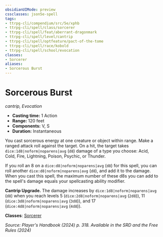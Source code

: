 ```yaml
---
obsidianUIMode: preview
cssclasses: json5e-spell
tags:
- ttrpg-cli/compendium/src/5e/xphb
- ttrpg-cli/spell/class/sorcerer
- ttrpg-cli/spell/feat/aberrant-dragonmark
- ttrpg-cli/spell/level/cantrip
- ttrpg-cli/spell/optfeature/pact-of-the-tome
- ttrpg-cli/spell/race/kobold
- ttrpg-cli/spell/school/evocation
classes:
- Sorcerer
aliases:
- Sorcerous Burst
---
```

# Sorcerous Burst
*cantrip, Evocation*  


- **Casting time:** 1 Action
- **Range:** 120 feet
- **Components:** V, S
- **Duration:** Instantaneous

You cast sorcerous energy at one creature or object within range. Make a ranged attack roll against the target. On a hit, the target takes `dice:1d8|noform|noparens|avg` (`d8`) damage of a type you choose: Acid, Cold, Fire, Lightning, Poison, Psychic, or Thunder.

If you roll an 8 on a `dice:d8|noform|noparens|avg` (`d8`) for this spell, you can roll another `dice:d8|noform|noparens|avg` (`d8`), and add it to the damage. When you cast this spell, the maximum number of these d8s you can add to the spell's damage equals your spellcasting ability modifier.

**Cantrip Upgrade.** The damage increases by `dice:1d8|noform|noparens|avg` (`d8`) when you reach levels 5 (`dice:2d8|noform|noparens|avg` (`2d8`)), 11 (`dice:3d8|noform|noparens|avg` (`3d8`)), and 17 (`dice:4d8|noform|noparens|avg` (`4d8`)).

**Classes**: [Sorcerer](Інструменти%20ДМ/CLI/lists/list-spells-classes-sorcerer.md)

*Source: Player's Handbook (2024) p. 318. Available in the <span title='Systems Reference Document (5.2)'>SRD</span> and the Free Rules (2024)*